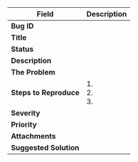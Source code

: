 | **Field**            | **Description**                                           |
|----------------------|-----------------------------------------------------------|
| **Bug ID**           |                                                           |
| **Title**            |                                                           |
| **Status**           |                                                           |
| **Description**      |                                                           |
| **The Problem**      |                                                           |
| **Steps to Reproduce**| 1. <br>2. <br>3.                                         |
| **Severity**         |                                                           |
| **Priority**         |                                                           |
| **Attachments**      |                                                           |
| **Suggested Solution**  |                                                           |